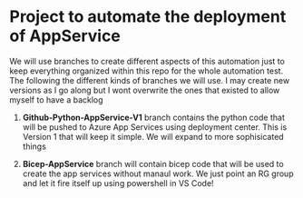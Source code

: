 # Project to automate the deployment of AppService

We will use branches to create different aspects of this automation just to keep everything organized within this repo for the whole automation test. The following the different kinds of branches we will use. I may create new versions as I go along but I wont overwrite the ones that existed to allow myself to have a backlog

1. **Github-Python-AppService-V1** branch contains the python code that will be pushed to Azure App Services using deployment center. This is Version 1 that will keep it simple. We will expand to more sophisicated things

2. **Bicep-AppService** branch will contain bicep code that will be used to create the app services without manaul work. We just point an RG group and let it fire itself up using powershell in VS Code!
